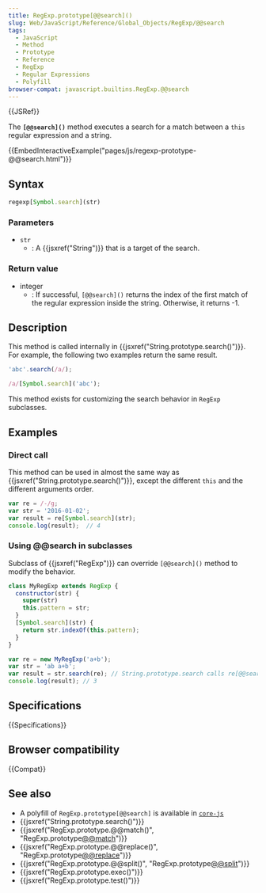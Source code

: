 ```yaml
---
title: RegExp.prototype[@@search]()
slug: Web/JavaScript/Reference/Global_Objects/RegExp/@@search
tags:
  - JavaScript
  - Method
  - Prototype
  - Reference
  - RegExp
  - Regular Expressions
  - Polyfill
browser-compat: javascript.builtins.RegExp.@@search
---
```

{{JSRef}}

The **`[@@search]()`** method executes a search for a match between a `this`
regular expression and a string.

{{EmbedInteractiveExample("pages/js/regexp-prototype-@@search.html")}}

## Syntax

```js
regexp[Symbol.search](str)
```

### Parameters

- `str`
  - : A {{jsxref("String")}} that is a target of the search.

### Return value

- integer
  - : If successful, `[@@search]()` returns the index of the first match of the
    regular expression inside the string. Otherwise, it returns -1.

## Description

This method is called internally in
{{jsxref("String.prototype.search()")}}. For example, the following
two examples return the same result.

```js
'abc'.search(/a/);

/a/[Symbol.search]('abc');
```

This method exists for customizing the search behavior in `RegExp` subclasses.

## Examples

### Direct call

This method can be used in almost the same way as
{{jsxref("String.prototype.search()")}}, except the different
`this` and the different arguments order.

```js
var re = /-/g;
var str = '2016-01-02';
var result = re[Symbol.search](str);
console.log(result);  // 4
```

### Using @@search in subclasses

Subclass of {{jsxref("RegExp")}} can override `[@@search]()` method to
modify the behavior.

```js
class MyRegExp extends RegExp {
  constructor(str) {
    super(str)
    this.pattern = str;
  }
  [Symbol.search](str) {
    return str.indexOf(this.pattern);
  }
}

var re = new MyRegExp('a+b');
var str = 'ab a+b';
var result = str.search(re); // String.prototype.search calls re[@@search].
console.log(result); // 3
```

## Specifications

{{Specifications}}

## Browser compatibility

{{Compat}}

## See also

- A polyfill of `RegExp.prototype[@@search]` is available in
  [`core-js`](https://github.com/zloirock/core-js#ecmascript-string-and-regexp)
- {{jsxref("String.prototype.search()")}}
- {{jsxref("RegExp.prototype.@@match()", "RegExp.prototype[@@match]()")}}
- {{jsxref("RegExp.prototype.@@replace()", "RegExp.prototype[@@replace]()")}}
- {{jsxref("RegExp.prototype.@@split()", "RegExp.prototype[@@split]()")}}
- {{jsxref("RegExp.prototype.exec()")}}
- {{jsxref("RegExp.prototype.test()")}}

